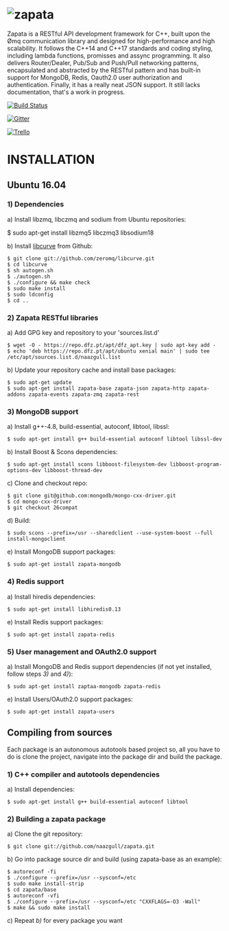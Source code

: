 ![zapata](http://dfz.pt/logo_zapata.png)
================================

Zapata is a RESTful API development framework for C++, built upon the &#216;mq
communication library and designed for high-performance and high
scalability. It follows the C++14 and C++17 standards and coding styling,
including lambda functions, promisses and assync programming. It also
delivers Router/Dealer, Pub/Sub and Push/Pull networking patterns,
encapsulated and abstracted by the RESTful pattern and has built-in support
for MongoDB, Redis, Oauth2.0 user authorization and authentication. Finally, 
it has a really neat JSON support. It still lacks documentation, that's a work in progress.

[![Build Status](https://travis-ci.org/naazgull/zapata.svg?branch=master)](https://travis-ci.org/naazgull/zapata)

[![Gitter](https://badges.gitter.im/Join%20Chat.svg)](https://gitter.im/naazgull/zapata?utm_source=badge&utm_medium=badge&utm_campaign=pr-badge)

[![Trello](http://dfz.pt/img/trello_board.png)](https://trello.com/b/wD0PvV0H/github-com-naazgull-zapata)

# INSTALLATION

## Ubuntu 16.04

### 1) Dependencies

a) Install libzmq, libczmq and sodium from Ubuntu repositories:

$ sudo apt-get install libzmq5 libczmq3 libsodium18

b) Install [libcurve](https://github.com/zeromq/libcurve) from Github:

	$ git clone git://github.com/zeromq/libcurve.git
	$ cd libcurve
	$ sh autogen.sh
	$ ./autogen.sh
	$ ./configure && make check
	$ sudo make install
	$ sudo ldconfig
	$ cd ..

### 2) Zapata RESTful libraries

a) Add GPG key and repository to your 'sources.list.d'

	$ wget -O - https://repo.dfz.pt/apt/dfz_apt.key | sudo apt-key add -
	$ echo 'deb https://repo.dfz.pt/apt/ubuntu xenial main' | sudo tee /etc/apt/sources.list.d/naazgull.list

b) Update your repository cache and install base packages:

	$ sudo apt-get update
	$ sudo apt-get install zapata-base zapata-json zapata-http zapata-addons zapata-events zapata-zmq zapata-rest

### 3) MongoDB support

a) Install g++-4.8, build-essential, autoconf, libtool, libssl:

	$ sudo apt-get install g++ build-essential autoconf libtool libssl-dev

b) Install Boost & Scons dependencies:

	$ sudo apt-get install scons libboost-filesystem-dev libboost-program-options-dev libboost-thread-dev

c) Clone and checkout repo:

	$ git clone git@github.com:mongodb/mongo-cxx-driver.git
	$ cd mongo-cxx-driver
	$ git checkout 26compat

d) Build:

	$ sudo scons --prefix=/usr --sharedclient --use-system-boost --full install-mongoclient

e) Install MongoDB support packages:

	$ sudo apt-get install zapata-mongodb

### 4) Redis support

a) Install hiredis dependencies:

	$ sudo apt-get install libhiredis0.13

e) Install Redis support packages:

	$ sudo apt-get install zapata-redis

### 5) User management and OAuth2.0 support

a) Install MongoDB and Redis support dependencies (if not yet installed, follow steps _3)_ and _4)_):

	$ sudo apt-get install zaptaa-mongodb zapata-redis

e) Install Users/OAuth2.0 support packages:

	$ sudo apt-get install zapata-users

## Compiling from sources

Each package is an autonomous autotools based project so, all you have to do is clone the project, 
navigate into the package dir and build the package.

### 1) C++ compiler and autotools dependencies

a) Install dependencies:

	$ sudo apt-get install g++ build-essential autoconf libtool

### 2) Building a zapata package

a) Clone the git repository:

	$ git clone git://github.com/naazgull/zapata.git
	
b) Go into package source dir and build (using zapata-base as an example):

	$ autoreconf -fi
	$ ./configure --prefix=/usr --sysconf=/etc
	$ sudo make install-strip
	$ cd zapata/base
	$ autoreconf -vfi 
	$ ./configure --prefix=/usr --sysconf=/etc "CXXFLAGS=-O3 -Wall"
	$ make && sudo make install
	
c) Repeat _b)_ for every package you want
